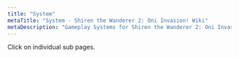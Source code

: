 ```yaml
---
title: "System"
metaTitle: "System - Shiren the Wanderer 2: Oni Invasion! Wiki"
metaDescription: "Gameplay Systems for Shiren the Wanderer 2: Oni Invasion!"
---
```


Click on individual sub pages.

